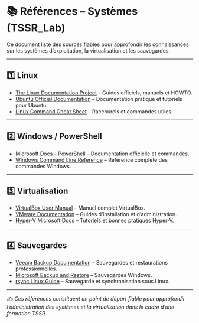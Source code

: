 # 📚 Références – Systèmes (TSSR_Lab)

Ce document liste des sources fiables pour approfondir les connaissances sur les systèmes d’exploitation, la virtualisation et les sauvegardes.

---

## 1️⃣ Linux

- [The Linux Documentation Project](https://www.tldp.org/) – Guides officiels, manuels et HOWTO.  
- [Ubuntu Official Documentation](https://help.ubuntu.com/) – Documentation pratique et tutoriels pour Ubuntu.  
- [Linux Command Cheat Sheet](https://linuxcommand.org/lc3_learning_the_shell.php) – Raccourcis et commandes utiles.

---

## 2️⃣ Windows / PowerShell

- [Microsoft Docs – PowerShell](https://learn.microsoft.com/en-us/powershell/) – Documentation officielle et commandes.  
- [Windows Command Line Reference](https://docs.microsoft.com/en-us/windows-server/administration/windows-commands/windows-commands) – Référence complète des commandes Windows.

---

## 3️⃣ Virtualisation

- [VirtualBox User Manual](https://www.virtualbox.org/manual/UserManual.html) – Manuel complet VirtualBox.  
- [VMware Documentation](https://www.vmware.com/support/pubs/) – Guides d’installation et d’administration.  
- [Hyper-V Microsoft Docs](https://learn.microsoft.com/en-us/virtualization/hyper-v-on-windows/) – Tutoriels et bonnes pratiques Hyper-V.

---

## 4️⃣ Sauvegardes

- [Veeam Backup Documentation](https://www.veeam.com/documentation-guides-datasheets.html) – Sauvegardes et restaurations professionnelles.  
- [Microsoft Backup and Restore](https://learn.microsoft.com/en-us/windows-server/administration/windows-commands/wbadmin) – Sauvegardes Windows.  
- [rsync Linux Guide](https://linux.die.net/man/1/rsync) – Sauvegarde et synchronisation sous Linux.

---

✍️ *Ces références constituent un point de départ fiable pour approfondir l’administration des systèmes et la virtualisation dans le cadre d’une formation TSSR.*
